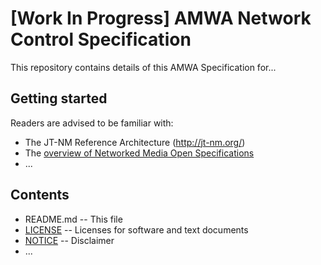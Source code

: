 # **[Work In Progress]** AMWA Network Control Specification

This repository contains details of this AMWA Specification for...

## Getting started

Readers are advised to be familiar with:
* The JT-NM Reference Architecture (http://jt-nm.org/)
* The [overview of Networked Media Open Specifications](https://github.com/AMWA-TV/nmos)
* ...

## Contents

* README.md -- This file
* [LICENSE](LICENSE) -- Licenses for software and text documents
* [NOTICE](NOTICE) -- Disclaimer
* ...
